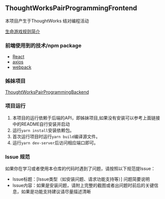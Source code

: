 ## ThoughtWorksPairProgrammingFrontend

本项目产生于ThoughtWorks 结对编程活动

[生命游戏规则简介](https://zh.wikipedia.org/zh-hans/%E5%BA%B7%E5%A8%81%E7%94%9F%E5%91%BD%E6%B8%B8%E6%88%8F)

### 前端使用到的技术/npm package
* [React](https://reactjs.org/)
* [axios](https://github.com/axios/axios)
* [webpack](https://webpack.js.org/)

### 姊妹项目

[ThoughtWorksPairProgrammingBackend](https://github.com/ArrayZoneYour/ThoughtWorksPairProgrammingBackend)

### 项目运行

1. 本项目的运行依赖于后端的API，即姊妹项目,如果没有安装可以参考上面链接中的README自行安装并启动
2. 运行`yarn install`安装依赖包。
3. 首次运行项目时运行`yarn build`编译源文件。
4. 运行`yarn dev-server`后访问相应端口即可。

### Issue 规范

如果你在学习或者使用本仓库的代码时遇到了问题，请按照以下规范提Issue：

* Issue标题：[Issue类型（如安装问题、请求功能支持等）] 问题简要说明
* Issue内容：如果是安装问题，请附上完整的截图或者出问题时前后的关键信息，如果是功能支持建议请尽量描述清晰